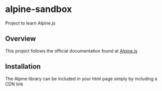 # alpine-sandbox

Project to learn Alpine.js 

## Overview

This project follows the official documentation found at [Alpine.js](https://alpinejs.dev/start-here)


## Installation

The Alpine library can be included in your html page simply by including a CDN link 



